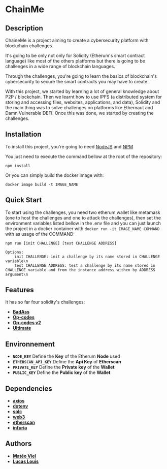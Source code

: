 # ChainMe

## Description

ChaineMe is a project aiming to create a cybersecurity platform with blockchain challenges.

It's going to be only not only for Solidity (Etherum's smart contract language) like most of the others platforms but there is going to be challenges in a wide range of blockchain languages.

Through the challenges, you're going to learn the basics of blockchain's cybersecurity to secure the smart contracts you may have to create.

With this project, we started by learning a lot of general knowledge about P2P / blockchain. Then we learnt how to use IPFS (a distributed system for storing and accessing files, websites, applications, and data), Solidity and the main thing was to solve challenges on platforms like Ethernaut and Damn Vulnerable DEFI. Once this was done, we started by creating the challenges.

## Installation

To install this project, you're going to need [NodeJS](https://nodejs.org/en/) and [NPM](https://www.npmjs.com/get-npm)

You just need to execute the command bellow at the root of the repository:

    npm install

Or you can simply build the docker image with:

    docker image build -t IMAGE_NAME

## Quick Start
To start using the challenges, you need two etherum wallet like metamask (one to host the challenges and one to attack the challenges), then set the environment variables listed bellow in the .env file and you can just launch the project in a docker container with `docker run -it IMAGE_NAME COMMAND` with as usage of the COMMAND:

    npm run [init CHALLENGE] [test CHALLENGE ADDRESS]

    Options:
        init CHALLENGE: init a challenge by its name stored in CHALLENGE variable\n
        test CHALLENGE ADDRESS: test a challenge by its name stored in CHALLENGE variable and from the instance address withen by ADDRESS argument\n

## Features

It has so far four solidity's challenges:
- __[BadAss](contracts/levels/badAss/README.md)__
- __[Op-codes](contracts/levels/op-codes/README.md)__
- __[Op-codes v2](contracts/levels/op-codes_v2/README.md)__
- __[Ultimate](contracts/levels/ultimate/README.md)__

## Environnement

- __`NODE_KEY`__      Define the __Key__ of the Etherum __Node__ used
- __`ETHERSCAN_API_KEY`__      Define the __Api Key__ of __Etherscan__
- __`PRIVATE_KEY`__      Define the __Private key__ of the __Wallet__
- __`PUBLIC_KEY`__      Define the __Public key__ of the __Wallet__

## Dependencies
- __[axios](https://www.npmjs.com/package/axios)__
- __[dotenv](https://www.npmjs.com/package/dotenv)__
- __[solc](https://www.npmjs.com/package/dotenv)__
- __[web3](https://www.npmjs.com/package/web3)__
- __[etherscan](https://etherscan.io/apidocs)__
- __[infuria](https://infura.io/)__

## Authors
 - __[Matéo Viel](https://github.com/mateoviel)__
 - __[Lucas Louis](https://github.com/etarc0s)__